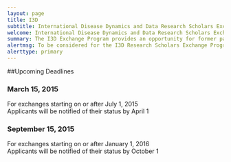 ```yaml
---
layout: page
title: I3D
subtitle: International Disease Dynamics and Data Research Scholars Exchange Program
welcome: International Disease Dynamics and Data Research Scholars Exchange Program
summary: The I3D Exchange Program provides an opportunity for former participants in the MMED and DAIDD clinics to engage more deeply with infectious disease research problems in collaboration with the ICI3D faculty. The I3D program funds scholars to spend 6 weeks working on an approved research project at the faculty supervisor's home institution. I3D scholars from Africa work with faculty at a North American institution, and American I3D scholars work with faculty at African institutions.
alertmsg: To be considered for the I3D Research Scholars Exchange Program, participants must be nominated by the ICI3D faculty. Nominated participants are expected to develop a project proposal in collaboration with an ICI3D faculty supervisor of their choosing and can submit their application for consideration by meeting any of the upcoming deadlines. Application instructions are included in the letter of nomination sent to nominated participants.
alerttype: primary
---
```


##Upcoming Deadlines

### March 15, 2015
For exchanges starting on or after July 1, 2015  
Applicants will be notified of their status by April 1

### September 15, 2015
For exchanges starting on or after January 1, 2016  
Applicants will be notified of their status by October 1
